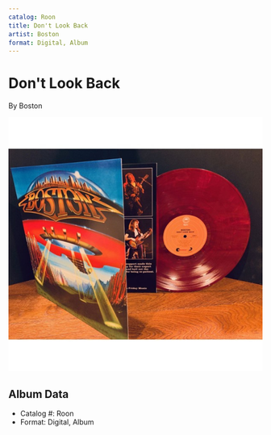 ```yaml
---
catalog: Roon
title: Don't Look Back
artist: Boston
format: Digital, Album
---
```


# Don't Look Back

By Boston

![](../../assets/albumcovers/Boston-Dont_Look_Back.png)

## Album Data

- Catalog #: Roon
- Format: Digital, Album

